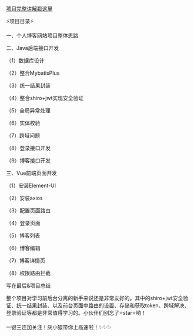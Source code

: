 [项目完整讲解戳这里](https://huixiaoyuan.blog.csdn.net/article/details/120659101)

⚡项目目录⚡

一、个人博客网站项目整体思路

二、Java后端接口开发

（1）数据库设计

​（2）整合MybatisPlus

（3）统一结果封装

（4）整合shiro+jwt实现安全验证

（5）全局异常处理

（6）实体校验

（7）跨域问题

（8）登录接口开发

（9）博客接口开发

三、Vue前端页面开发

（1）安装Element-UI

（2）安装axios

（3）配置页面路由

（4）登录页面

（5）博客列表

（6）博客编辑

（7）博客详情页

（8）权限路由拦截


写在最后&项目总结

整个项目对学习前后台分离的新手来说还是非常友好的。其中的shiro+jwt安全验证、统一结果封装、以及前台页面中路由的设置、存储和获取token、跨域解决、登录验证等都是非常值得学习的。小伙伴们别忘了⭐star⭐哟！

一键三连加关注！灰小猿带你上高速啦！✨✨✨


​
